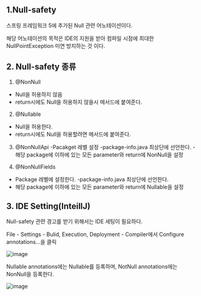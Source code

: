 ## 1.Null-safety

스프링 프레임워크 5에 추가된 Null 관련 어노테이션이다.

해당 어노테이션의 목적은 IDE의 지원을 받아 컴파일 시점에 최대한 NullPointException 미연 방지하는 것 이다.

## 2. Null-safety 종류

1. @NonNull
- Null을 허용하지 않음
- return시에도 Null을 허용하지 않을시 메서드에 붙여준다.

2. @Nullable
- Null을 허용한다.
- return시에도 Null을 허용할려면 메서드에 붙여준다.

3. @NonNullApi
-Pacakget 레벨 설정
-package-info.java 최상단에 선언한다.
-해당 package에 이하에 있는 모든 parameter와 return에 NonNull을 설정

4. @NonNullFields
- Package 레벨에 설정한다.
-package-info.java 최상단에 선언한다.
- 해당 package에 이하에 있는 모든 parameter와 return에 Nullable을 설정

## 3. IDE Setting(InteillJ)
Null-safety 관련 경고를 받기 위해서는 IDE 세팅이 필요하다.

File - Settings - Bulid, Execution, Deployment - Compiler에서 Configure annotations...을 클릭

![image](https://user-images.githubusercontent.com/31675104/57981525-843e1680-7a73-11e9-8555-345ad33e5d03.png)

Nullable annotations에는 Nullable를 등록하며, NotNull annotations에는 NonNull을 등록한다.

![image](https://user-images.githubusercontent.com/31675104/57981546-b2235b00-7a73-11e9-9960-a201cab0e5c5.png)



